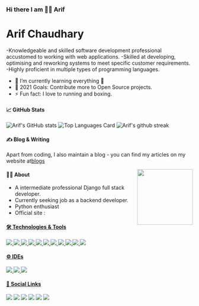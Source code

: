 ### Hi there I am 🧑‍🎓 Arif

# Arif Chaudhary
-Knowledgeable and skilled software development professional accustomed to working with
web applications.
-Skilled at developing, optimising and reworking systems to meet specific
customer requirements.
-Highly proficient in multiple types of programming languages.
- 🌱 I’m currently learning everything 🤣
- 🥅 2021 Goals: Contribute more to Open Source projects.
- ⚡ Fun fact: I love to running and boxing.

#### 📈 GitHub Stats
![Arif's GitHub stats](https://github-readme-stats.vercel.app/api?username=ArifChaudhary&theme=dracula&show_icons=true&line_height=34&count_private=true)
![Top Languages Card](https://github-readme-stats.vercel.app/api/top-langs/?username=ArifChaudhary&theme=dracula&langs_count=10)
![Arif's github streak](https://github-readme-streak-stats.herokuapp.com/?user=ArifChaudhary&theme=dracula)

#### ✍️ Blog & Writing
Apart from coding, I also maintain a blog - you can find my articles on my website at<a href="https://www.ecoderpoint.com" target="_blank">blogs</a>

<img align="right" src="static/qrcode.png" width="150" height="150"/>

#### 🧑‍🎓 About
<ul>
<li>A intermediate professional Django full stack developer.</li>
<li>Currently seeking job as a backend developer.</li>
<li>Python enthusiast</li>
<li>Official site : <a href="https://www.ecoderpoint.com"</a></li>
</ul>

#### 🛠️ Technologies & Tools
<p float="left">
<img src="https://img.icons8.com/color/64/000000/python.png"/>
<img src="https://img.icons8.com/ios/64/000000/django.png"/>
<img src="https://img.icons8.com/dusk/64/000000/html-5.png"/>
<img src="https://img.icons8.com/dusk/64/000000/css3.png"/>
<img src="https://img.icons8.com/color/64/000000/javascript.png"/>
<img src="https://img.icons8.com/ios-filled/64/000000/jquery.png"/>

<img src="https://img.icons8.com/color/64/000000/mysql-logo.png"/>
<img src="https://img.icons8.com/color/64/000000/bootstrap.png"/>
<img src="https://img.icons8.com/color/64/000000/git.png"/>
<img src="https://img.icons8.com/color/64/000000/github.png"/>
<img src="https://img.icons8.com/plasticine/64/000000/maximize-window--v1.png"/>
</p>

#### ⚙ IDEs
<p float="left">
<img src="https://img.icons8.com/color/64/000000/pycharm.png"/>
<img src="https://img.icons8.com/color/64/000000/intellij-idea.png"/>
<img src="https://img.icons8.com/fluent/64/000000/visual-studio-code-2019.png"/>
</p>


#### 🔗 Social Links
<a href="https://www.ecoderpoint.com" target="_blank"><img src="https://img.icons8.com/dusk/64/000000/domain.png"/></a>
<a href="https://www.instagram.com/_arifchaudhary/" target="_blank"><img src="https://img.icons8.com/cute-clipart/64/000000/instagram-new.png"/></a>
<a href="https://www.linkedin.com/in/arif-chaudhary-0510b6127/" target="_blank"><img src="https://img.icons8.com/cute-clipart/64/000000/linkedin.png"/></a>
<a href="mailto:arif.chaudhary.geu864@gmail.com" target="_blank"><img src="https://img.icons8.com/cute-clipart/64/000000/gmail.png"/></a>
<a href="https://wa.me/918755473100" target="_blank"><img src="https://img.icons8.com/cute-clipart/64/000000/whatsapp.png"/></a>
<a href="tel:+91-8755473100" target="_blank"><img src="https://img.icons8.com/cute-clipart/64/000000/phone.png"/></a>
